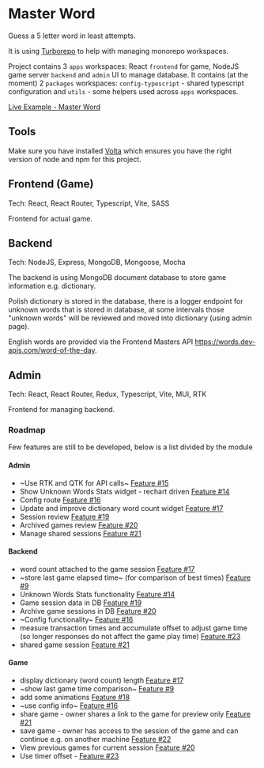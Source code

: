 # Master Word

Guess a 5 letter word in least attempts.

It is using [Turborepo](https://turbo.build/repo) to help with managing monorepo workspaces.

Project contains 3 `apps` workspaces: React `frontend` for game, NodeJS game server `backend` and `admin` UI to manage database. It contains (at the moment) 2 `packages` workspaces: `config-typescript` - shared typescript configuration and `utils` - some helpers used across `apps` workspaces.

[Live Example - Master Word](https://master-word.greladesign.co/)

## Tools

Make sure you have installed [Volta](http://volta.sh/) which ensures you have the right version of node and npm for this project.

## Frontend (Game)

Tech: React, React Router, Typescript, Vite, SASS

Frontend for actual game.

## Backend

Tech: NodeJS, Express, MongoDB, Mongoose, Mocha

The backend is using MongoDB document database to store game information e.g. dictionary.

Polish dictionary is stored in the database, there is a logger endpoint for unknown words that is stored in database, at some intervals those "unknown words" will be reviewed and moved into dictionary (using admin page).

English words are provided via the Frontend Masters API https://words.dev-apis.com/word-of-the-day.

## Admin

Tech: React, React Router, Redux, Typescript, Vite, MUI, RTK

Frontend for managing backend.

### Roadmap

Few features are still to be developed, below is a list divided by the module

#### Admin

- ~Use RTK and QTK for API calls~ [Feature #15](https://github.com/LukaszGrela/master-word/issues/15)
- Show Unknown Words Stats widget - rechart driven [Feature #14](https://github.com/LukaszGrela/master-word/issues/14)
- Config route [Feature #16](https://github.com/LukaszGrela/master-word/issues/16)
- Update and improve dictionary word count widget [Feature #17](https://github.com/LukaszGrela/master-word/issues/17)
- Session review [Feature #19](https://github.com/LukaszGrela/master-word/issues/19)
- Archived games review [Feature #20](https://github.com/LukaszGrela/master-word/issues/20)
- Manage shared sessions [Feature #21](https://github.com/LukaszGrela/master-word/issues/21)

#### Backend

- word count attached to the game session [Feature #17](https://github.com/LukaszGrela/master-word/issues/17)
- ~store last game elapsed time~ (for comparison of best times) [Feature #9](https://github.com/LukaszGrela/master-word/issues/9)
- Unknown Words Stats functionality [Feature #14](https://github.com/LukaszGrela/master-word/issues/14)
- Game session data in DB [Feature #19](https://github.com/LukaszGrela/master-word/issues/19)
- Archive game sessions in DB [Feature #20](https://github.com/LukaszGrela/master-word/issues/20)
- ~Config functionality~ [Feature #16](https://github.com/LukaszGrela/master-word/issues/16)
- measure transaction times and accumulate offset to adjust game time (so longer responses do not affect the game play time) [Feature #23](https://github.com/LukaszGrela/master-word/issues/23)
- shared game session [Feature #21](https://github.com/LukaszGrela/master-word/issues/21)

#### Game

- display dictionary (word count) length [Feature #17](https://github.com/LukaszGrela/master-word/issues/17)
- ~show last game time comparison~ [Feature #9](https://github.com/LukaszGrela/master-word/issues/9)
- add some animations [Feature #18](https://github.com/LukaszGrela/master-word/issues/18)
- ~use config info~ [Feature #16](https://github.com/LukaszGrela/master-word/issues/16)
- share game - owner shares a link to the game for preview only [Feature #21](https://github.com/LukaszGrela/master-word/issues/21)
- save game - owner has access to the session of the game and can continue e.g. on another machine [Feature #22](https://github.com/LukaszGrela/master-word/issues/22)
- View previous games for current session [Feature #20](https://github.com/LukaszGrela/master-word/issues/20)
- Use timer offset - [Feature #23](https://github.com/LukaszGrela/master-word/issues/23)
